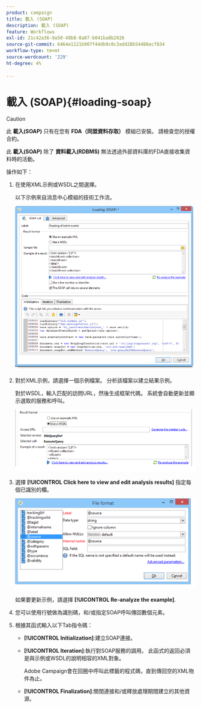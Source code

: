 ```yaml
---
product: campaign
title: 載入 (SOAP)
description: 載入 (SOAP)
feature: Workflows
exl-id: 21c42a36-9a50-49b8-8a07-b041ba8b2026
source-git-commit: 6464e1121b907f44db9c0c3add28b54486ecf834
workflow-type: tm+mt
source-wordcount: '229'
ht-degree: 4%

---
```


# 載入 (SOAP){#loading-soap}



>[!CAUTION]
>
>此 **載入(SOAP)** 只有在您有 **FDA（同盟資料存取）** 模組已安裝。 請檢查您的授權合約。

此 **載入(SOAP)** 除了 **資料載入(RDBMS)** 無法透過外部資料庫的FDA直接收集資料時的活動。

操作如下：

1. 在使用XML示例或WSDL之間選擇。

   以下示例來自消息中心模組的技術工作流。

   ![](assets/load_soap_002.png)

1. 對於XML示例，請選擇一個示例檔案。 分析該檔案以建立結果示例。

   對於WSDL，輸入匹配的訪問URL，然後生成框架代碼。 系統會自動更新並顯示選取的服務和呼叫。

   ![](assets/soap_load_003.png)

1. 選擇 **[!UICONTROL Click here to view and edit analysis results]** 指定每個已識別的欄。

   ![](assets/soap_load_001.png)

   如果要更新示例，請選擇 **[!UICONTROL Re-analyze the example]**.

1. 您可以使用行號做為識別碼，和/或指定SOAP呼叫傳回數個元素。
1. 根據其函式輸入以下Tab指令碼：

   * **[!UICONTROL Initialization]**:建立SOAP連接。
   * **[!UICONTROL Iteration]**:執行對SOAP服務的調用。 此函式的返回必須是與示例或WSDL的說明相容的XML對象。

      Adobe Campaign會在回圈中呼叫此標籤的程式碼，直到傳回空的XML物件為止。

   * **[!UICONTROL Finalization]**:關閉連接和/或釋放處理期間建立的其他資源。
